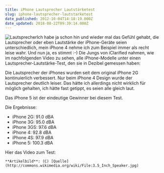 ```yaml
---
title: iPhone Lautsprecher Lautstärketest
slug: iphone-lautsprecher-lautstarketest
date_published: 2012-10-04T14:18:19.000Z
date_updated: 2018-08-22T09:39:14.000Z
---
```


![Lautsprecher](//picdump.thafaker.de/2012/10/800px-3.5_Inch_Speaker-100x100.jpg)Ich habe ja schon hin und wieder mal das Gefühl gehabt, die Lautsprecher oder eben Lautstärke der iPhone-Geräte seien unterschiedlich, mein iPhone 4 nehme ich zum Beispiel immer als recht leise wahr. Und nun ja, es stimmt :-) Die Jungs von iClarified nahmen, wie im nachfolgenden Video zu sehen, alle iPhone-Modelle unter einen Lautsprecher-Lautstärke-Test, den sie in Dezibel gemessen haben: 

Die Lautsprecher der iPhones wurden seit dem original iPhone 2G kontinuierlich verbessert. Nur beim iPhone 4 Design wurde der Lautsprecher deutlich leiser. Das hätte ich allerdings nicht wirklich für möglich gehalten, ich hätte fast getippt, es seien alle gleich laut.

Das iPhone 5 ist der eindeutige Gewinner bei diesem Test.

Die Ergebnisse:

- iPhone 2G: 91.0 dBA
- iPhone 3G: 95.0 dBA
- iPhone 3GS: 97.6 dBA
- iPhone 4: 92.8 dBA
- iPhone 4S: 97.9 dBA
- iPhone 5: 100.3 dBA

Hier das Video zum Test:

`**Artikelbild**: (C) [Quelle](http://commons.wikimedia.org/wiki/File:3.5_Inch_Speaker.jpg)`
